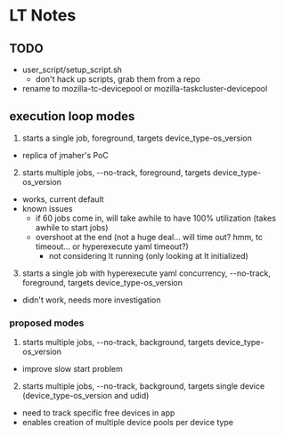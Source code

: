 # LT Notes

## TODO

- user_script/setup_script.sh
  - don't hack up scripts, grab them from a repo
- rename to mozilla-tc-devicepool or
            mozilla-taskcluster-devicepool

## execution loop modes

1. starts a single job, foreground, targets device_type-os_version
  - replica of jmaher's PoC
2. starts multiple jobs, --no-track, foreground, targets device_type-os_version
  - works, current default
  - known issues
    - if 60 jobs come in, will take awhile to have 100% utilization (takes awhile to start jobs)
    - overshoot at the end (not a huge deal... will time out? hmm, tc timeout... or hyperexecute yaml timeout?)
      - not considering lt running (only looking at lt initialized)
3. starts a single job with hyperexecute yaml concurrency, --no-track, foreground, targets device_type-os_version
  - didn't work, needs more investigation

### proposed modes

1. starts multiple jobs, --no-track, background, targets device_type-os_version
  - improve slow start problem
2. starts multiple jobs, --no-track, background, targets single device (device_type-os_version and udid)
  - need to track specific free devices in app
  - enables creation of multiple device pools per device type
